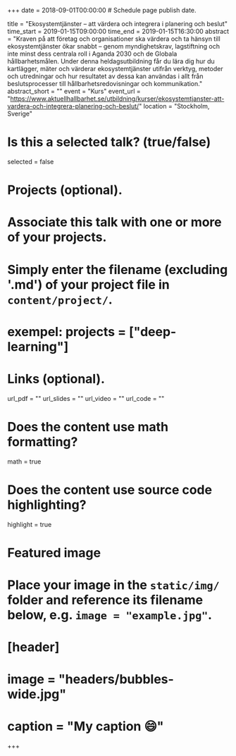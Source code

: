 +++
date = 2018-09-01T00:00:00  # Schedule page publish date.

title = "Ekosystemtjänster – att värdera och integrera i planering och beslut"
time_start = 2019-01-15T09:00:00
time_end = 2019-01-15T16:30:00
abstract = "Kraven på att företag och organisationer ska värdera och ta hänsyn till ekosystemtjänster ökar snabbt – genom myndighetskrav, lagstiftning och inte minst dess centrala roll i Aganda 2030 och de Globala hållbarhetsmålen. Under denna heldagsutbildning får du lära dig hur du kartlägger, mäter och värderar ekosystemtjänster utifrån verktyg, metoder och utredningar och hur resultatet av dessa kan användas i allt från beslutsprocesser till hållbarhetsredovisningar och kommunikation."
abstract_short = ""
event = "Kurs"
event_url = "https://www.aktuellhallbarhet.se/utbildning/kurser/ekosystemtjanster-att-vardera-och-integrera-planering-och-beslut/"
location = "Stockholm, Sverige"

# Is this a selected talk? (true/false)
selected = false

# Projects (optional).
#   Associate this talk with one or more of your projects.
#   Simply enter the filename (excluding '.md') of your project file in `content/project/`.
# exempel:  projects = ["deep-learning"]

# Links (optional).
url_pdf = ""
url_slides = ""
url_video = ""
url_code = ""

# Does the content use math formatting?
math = true

# Does the content use source code highlighting?
highlight = true

# Featured image
# Place your image in the `static/img/` folder and reference its filename below, e.g. `image = "example.jpg"`.
# [header]
# image = "headers/bubbles-wide.jpg"
# caption = "My caption :smile:"

+++
